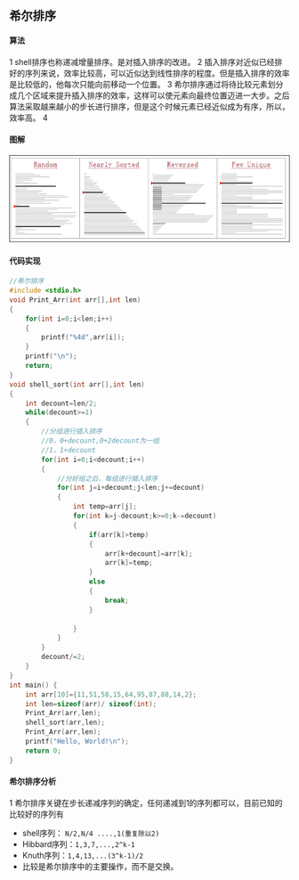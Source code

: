 希尔排序
------
#### 算法
  1 shell排序也称递减增量排序。是对插入排序的改进。
  2 插入排序对近似已经排好的序列来说，效率比较高，可以近似达到线性排序的程度。但是插入排序的效率是比较低的，他每次只能向前移动一个位置。
  3 希尔排序通过将待比较元素划分成几个区域来提升插入排序的效率，这样可以使元素向最终位置迈进一大步。之后算法采取越来越小的步长进行排序，但是这个时候元素已经近似成为有序，所以，效率高。
  4
#### 图解
![shell_sort](assets/shell_sort.gif)
#### 代码实现
```c
//希尔排序
#include <stdio.h>
void Print_Arr(int arr[],int len)
{
    for(int i=0;i<len;i++)
    {
        printf("%4d",arr[i]);
    }
    printf("\n");
    return;
}
void shell_sort(int arr[],int len)
{
    int decount=len/2;
    while(decount>=1)
    {
        //分组进行插入排序
        //0，0+decount,0+2decount为一组
        //1，1+decount
        for(int i=0;i<decount;i++)
        {
            //分好组之后，每组进行插入排序
            for(int j=i+decount;j<len;j+=decount)
            {
                int temp=arr[j];
                for(int k=j-decount;k>=0;k-=decount)
                {
                    if(arr[k]>temp)
                    {
                        arr[k+decount]=arr[k];
                        arr[k]=temp;
                    }
                    else
                    {
                        break;
                    }

                }
            }
        }
        decount/=2;
    }
}
int main() {
    int arr[10]={11,51,58,15,64,95,87,88,14,2};
    int len=sizeof(arr)/ sizeof(int);
    Print_Arr(arr,len);
    shell_sort(arr,len);
    Print_Arr(arr,len);
    printf("Hello, World!\n");
    return 0;
}
```
#### 希尔排序分析
1 希尔排序关键在步长递减序列的确定，任何递减到1的序列都可以，目前已知的比较好的序列有
  + shell序列： ```N/2,N/4 ....,1(重复除以2)```
  + Hibbard序列：```1,3,7,...,2^k-1```
  + Knuth序列：```1,4,13,...(3^k-1)/2```
  + 比较是希尔排序中的主要操作，而不是交换。
